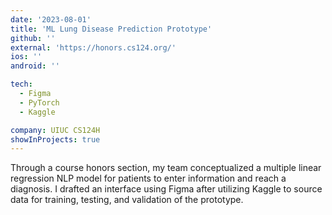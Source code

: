 ```yaml
---
date: '2023-08-01'
title: 'ML Lung Disease Prediction Prototype'
github: ''
external: 'https://honors.cs124.org/'
ios: ''
android: ''

tech:
  - Figma
  - PyTorch
  - Kaggle

company: UIUC CS124H
showInProjects: true
---
```


Through a course honors section, my team conceptualized a multiple linear regression NLP model for patients to enter information and reach a diagnosis. I drafted an interface using Figma after utilizing Kaggle to source data for training, testing, and validation of the prototype.
